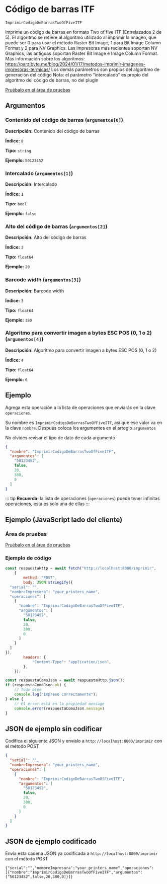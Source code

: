# Código de barras ITF

`ImprimirCodigoDeBarrasTwoOfFiveITF`

Imprime un código de barras en formato Two of five ITF (Entrelazados 2 de 5). El algoritmo se refiere al algoritmo utilizado al imprimir la imagen, que puede ser 0 para usar el método Raster Bit Image, 1 para Bit Image Column Format y 2 para NV Graphics. Las impresoras más recientes soportan NV Graphics, las antiguas soportan Raster Bit Image e Image Column Format. Más información sobre los algoritmos: https://parzibyte.me/blog/2024/01/17/metodos-imprimir-imagenes-impresoras-termicas/ Los demás parámetros son propios del algoritmo de generación del código Nota: el parámetro "intercalado" es propio del algoritmo del código de barras, no del plugin


[Pruébalo en el área de pruebas](../playground.md?operacion=ImprimirCodigoDeBarrasTwoOfFiveITF)

<Playground nombreOperacion="ImprimirCodigoDeBarrasTwoOfFiveITF"/>

## Argumentos
### Contenido del código de barras (`argumentos[0]`)



**Descripción:** Contenido del código de barras

**Índice:** `0`

**Tipo:** `string`

**Ejemplo:** `50123452`

### Intercalado (`argumentos[1]`)



**Descripción:** Intercalado

**Índice:** `1`

**Tipo:** `bool`

**Ejemplo:** `false`

### Alto del código de barras (`argumentos[2]`)



**Descripción:** Alto del código de barras

**Índice:** `2`

**Tipo:** `float64`

**Ejemplo:** `20`

### Barcode width (`argumentos[3]`)



**Descripción:** Barcode width

**Índice:** `3`

**Tipo:** `float64`

**Ejemplo:** `380`

### Algoritmo para convertir imagen a bytes ESC POS (0, 1 o 2) (`argumentos[4]`)



**Descripción:** Algoritmo para convertir imagen a bytes ESC POS (0, 1 o 2)

**Índice:** `4`

**Tipo:** `float64`

**Ejemplo:** `0`

## Ejemplo

Agrega esta operación a la lista de operaciones que enviarás en la clave `operaciones`.

Su nombre es `ImprimirCodigoDeBarrasTwoOfFiveITF`, así que ese valor va en la clave `nombre`. Después coloca los argumentos en el arreglo `argumentos`

No olvides revisar el tipo de dato de cada argumento


```json
{
  "nombre": "ImprimirCodigoDeBarrasTwoOfFiveITF",
  "argumentos": [
    "50123452",
    false,
    20,
    380,
    0
  ]
}
```



::: tip
**Recuerda:** la lista de operaciones (`operaciones`) puede tener infinitas operaciones, esta es solo una de ellas
:::

## Ejemplo (JavaScript lado del cliente)

### Área de pruebas
[Pruébalo en el área de pruebas](../playground.md?operacion=ImprimirCodigoDeBarrasTwoOfFiveITF)
<Playground nombreOperacion="ImprimirCodigoDeBarrasTwoOfFiveITF"/>

### Ejemplo de código
```js
const respuestaHttp = await fetch("http://localhost:8000/imprimir",
    {
        method: "POST",
        body: JSON.stringify({
  "serial": "",
  "nombreImpresora": "your_printers_name",
  "operaciones": [
    {
      "nombre": "ImprimirCodigoDeBarrasTwoOfFiveITF",
      "argumentos": [
        "50123452",
        false,
        20,
        380,
        0
      ]
    }
  ]
}),
        headers: {
            "Content-Type": "application/json",
        },
    });

const respuestaComoJson = await respuestaHttp.json();
if (respuestaComoJson.ok) {
    // Todo bien
    console.log("Impreso correctamente");
} else {
    // El error está en la propiedad message
    console.error(respuestaComoJson.message)
}
```

## JSON de ejemplo sin codificar

Codifica el siguiente JSON y envíalo a `http://localhost:8000/imprimir` con el método POST

```json
{
  "serial": "",
  "nombreImpresora": "your_printers_name",
  "operaciones": [
    {
      "nombre": "ImprimirCodigoDeBarrasTwoOfFiveITF",
      "argumentos": [
        "50123452",
        false,
        20,
        380,
        0
      ]
    }
  ]
}
```

## JSON de ejemplo codificado

Envía esta cadena JSON ya codificada a `http://localhost:8000/imprimir` con el método POST

```
{"serial":"","nombreImpresora":"your_printers_name","operaciones":[{"nombre":"ImprimirCodigoDeBarrasTwoOfFiveITF","argumentos":["50123452",false,20,380,0]}]}
```
